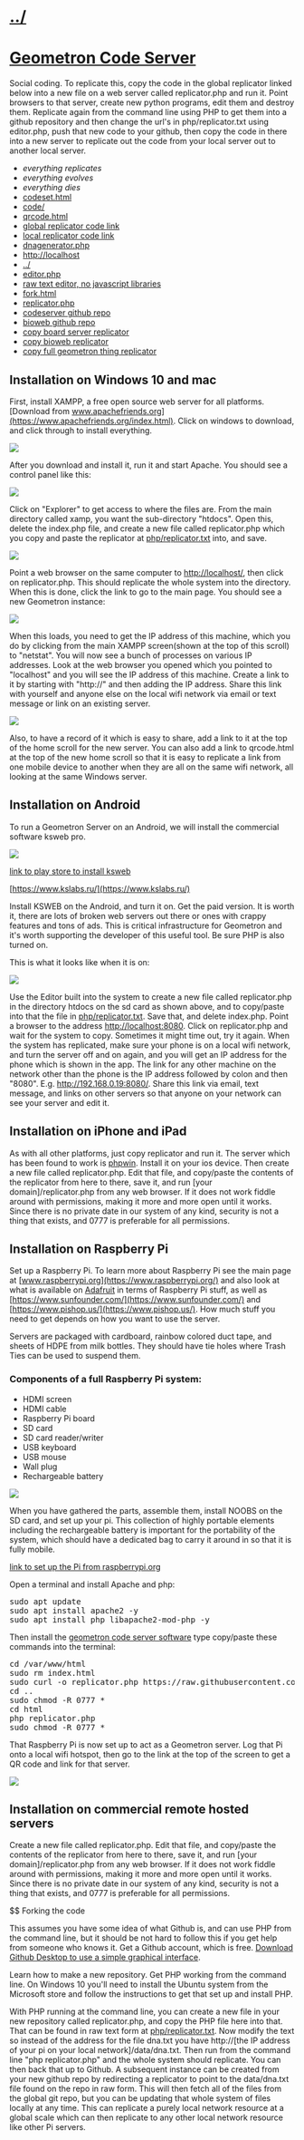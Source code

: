# [../](../)

# [Geometron Code Server](https://github.com/LafeLabs/codeserver)

Social coding.  To replicate this, copy the code in the global replicator linked below into a new file on a web server called replicator.php and run it.  Point browsers to that server, create new python programs, edit them and destroy them.  Replicate again from the command line using PHP to get them into a github repository and then change the url's in php/replicator.txt using editor.php, push that new code to your github, then copy the code in there into a new server to replicate out the code from your local server out to another local server.  

 - *everything replicates*
 - *everything evolves*
 - *everything dies*
 - [codeset.html](codeset.html)
 - [code/](code/)
 - [qrcode.html](qrcode.html)
 - [global replicator code link](https://raw.githubusercontent.com/LafeLabs/codeserver/main/php/replicator.txt)
 - [local replicator code link](php/replicator.txt)
 - [dnagenerator.php](dnagenerator.php)
 - [http://localhost](http://localhost)
 - [../](../)
 - [editor.php](editor.php)
 - [raw text editor, no javascript libraries](rawtext.html)
 - [fork.html](fork.html)
 - [replicator.php](replicator.php)
 - [codeserver github repo](https://github.com/LafeLabs/codeserver)
 - [bioweb github repo](https://github.com/LafeLabs/bioweb)
 - [copy board server replicator](copy.php?from=https://raw.githubusercontent.com/LafeLabs/boardserver/main/php/replicator.txt&to=replicator.php)
 - [copy bioweb replicator](copy.php?from=https://raw.githubusercontent.com/LafeLabs/bioweb/main/php/replicator.txt&to=replicator.php)
 - [copy full geometron thing replicator](copy.php?from=https://raw.githubusercontent.com/LafeLabs/thing/master/php/replicator.txt&to=replicator.php)




## Installation on Windows 10 and mac

First, install XAMPP, a free open source web server for all platforms.  [Download from www.apachefriends.org](https://www.apachefriends.org/index.html).  Click on windows to download, and click through to install everything.

![](https://i.imgur.com/G90zeyE.png)

After you download and install it, run it and start Apache.  You should see a control panel like this:

![](https://i.imgur.com/wgpIqfH.png)

Click on "Explorer" to get access to where the files are.  From the main directory called xamp, you want the sub-directory "htdocs".  Open this, delete the index.php file, and create a new file called replicator.php which you copy and paste the replicator at [php/replicator.txt](php/replicator.txt) into, and save.  

![](https://i.imgur.com/EpHYYOd.png)

Point a web browser on the same computer to [http://localhost/](http://localhost), then click on replicator.php.  This should replicate the whole system into the directory.  When this is done, click the link to go to the main page.  You should see a new Geometron instance:

![](https://i.imgur.com/b8iZDRF.png) 

When this loads, you need to get the IP address of this machine, which you do by clicking from the main XAMPP screen(shown at the top of this scroll) to "netstat".  You will now see a bunch of processes on various IP addresses.  Look at the web browser you opened which you pointed to "localhost" and you will see the IP address of this machine.  Create a link to it by starting with "http://" and then adding the IP address.  Share this link with yourself and anyone else on the local wifi network via email or text message or link on an existing server.

![](https://i.imgur.com/XqBnJIY.png)

Also, to have a record of it which is easy to share, add a link to it at the top of the home scroll for the new server.  You can also add a link to qrcode.html at the top of the new home scroll so that it is easy to replicate a link from one mobile device to another when they are all on the same wifi network, all looking at the same Windows server.


## Installation on Android


To run a Geometron Server on an Android, we will install the commercial software ksweb pro.

![](https://i.imgur.com/Q8Q7gaR.jpg)


[link to play store to install ksweb](https://www.google.com/url?sa=t&rct=j&q=&esrc=s&source=web&cd=&cad=rja&uact=8&ved=2ahUKEwiLrtjPw6fxAhUQu54KHWkyAjIQFjAAegQIBRAD&url=https%3A%2F%2Fplay.google.com%2Fstore%2Fapps%2Fdetails%3Fid%3Dru.kslabs.ksweb%26hl%3Den_US%26gl%3DUS&usg=AOvVaw2ChVP4ojXIuGxVe-JjtEV3)

[https://www.kslabs.ru/](https://www.kslabs.ru/)

Install KSWEB on the Android, and turn it on.  Get the paid version. It is worth it, there are lots of broken web servers out there or ones with crappy features and tons of ads.  This is critical infrastructure for Geometron and it's worth supporting the developer of this useful tool.  Be sure PHP is also turned on.  

This is what it looks like when it is on:

![](https://i.imgur.com/EKjyekx.png)

Use the Editor built into the system to create a new file called replicator.php in the directory htdocs on the sd card as shown above, and to copy/paste into that the file in [php/replicator.txt](php/replicator.txt).  Save that, and delete index.php. Point a browser to the address [http://localhost:8080](http://localhost:8080).  Click on replicator.php and wait for the system to copy.  Sometimes it might time out, try it again.  When the system has replicated, make sure your phone is on a local wifi network, and turn the server off and on again, and you will get an IP address for the phone which is shown in the app.  The link for any other machine on the network other than the phone is the IP address followed by colon and then "8080".  E.g. http://192.168.0.19:8080/.  Share this link via email, text message, and links on other servers so that anyone on your network can see your server and edit it.  


## Installation on iPhone and iPad

As with all other platforms, just copy replicator and run it. The server which has been found to work is [phpwin](https://app.phpwin.org).  Install it on your ios device.  Then create a new file called replicator.php.  Edit that file, and copy/paste the contents of the replicator from here to there, save it, and run [your domain]/replicator.php from any web browser. If it does not work fiddle around with permissions, making it more and more open until it works.  Since there is no private date in our system of any kind, security is not a thing that exists, and 0777 is preferable for all permissions.

## Installation on Raspberry Pi

Set up a Raspberry Pi.  To learn more about Raspberry Pi see the main page at [www.raspberrypi.org](https://www.raspberrypi.org/) and also look at what is available on [Adafruit](https://www.adafruit.com/) in terms of Raspberry Pi stuff, as well as [https://www.sunfounder.com/](https://www.sunfounder.com/) and [https://www.pishop.us/](https://www.pishop.us/).  How much stuff you need to get depends on how you want to use the server.  

Servers are packaged with cardboard, rainbow colored duct tape, and sheets of HDPE from milk bottles.  They should have tie holes where Trash Ties can be used to suspend them.

### Components of a full Raspberry Pi system:

 - HDMI screen
 - HDMI cable
 - Raspberry Pi board
 - SD card
 - SD card reader/writer
 - USB keyboard
 - USB mouse
 - Wall plug
 - Rechargeable battery

![](https://i.imgur.com/4zetaPf.png)

When you have gathered the parts, assemble them, install NOOBS on the SD card, and set up your pi.  This collection of highly portable elements including the rechargeable battery is important for the portability of the system, which should have a dedicated bag to carry it around in so that it is fully mobile.  

[link to set up the Pi from raspberrypi.org](https://www.raspberrypi.org/documentation/installation/noobs.md)

Open a terminal and install Apache and php:

<pre>
sudo apt update
sudo apt install apache2 -y
sudo apt install php libapache2-mod-php -y
</pre>

Then install the [geometron code server software](https://github.com/lafelabs/codeserver) type copy/paste these commands into the terminal:

<pre style = "overflow:scroll">
cd /var/www/html
sudo rm index.html
sudo curl -o replicator.php https://raw.githubusercontent.com/LafeLabs/codeserver/main/php/replicator.txt
cd ..
sudo chmod -R 0777 *
cd html
php replicator.php
sudo chmod -R 0777 *
</pre>

That Raspberry Pi is now set up to act as a Geometron server.  Log that Pi onto a local wifi hotspot, then go to the link at the top of the screen to get a QR code and link for that server.

![](https://i.imgur.com/iH9gFJC.jpg)

## Installation on commercial remote hosted servers

Create a new file called replicator.php.  Edit that file, and copy/paste the contents of the replicator from here to there, save it, and run [your domain]/replicator.php from any web browser. If it does not work fiddle around with permissions, making it more and more open until it works.  Since there is no private date in our system of any kind, security is not a thing that exists, and 0777 is preferable for all permissions.

$$ Forking the code

This assumes you have some idea of what Github is, and can use PHP from the command line, but it should be not hard to follow this if you get help from someone who knows it. Get a Github account, which is free.  [Download Github Desktop to use a simple graphical interface](https://desktop.github.com/).  

Learn how to make a new repository. Get PHP working from the command line.  On Windows 10 you'll need to install the Ubuntu system from the Microsoft store and follow the instructions to get that set up and install PHP.  

With PHP running at the command line, you can create a new file in your new repository called replicator.php, and copy the PHP file here into that.  That can be found in raw text form at [php/replicator.txt](php/replicator.txt).  Now modify the text so instead of the address for the file dna.txt you have http://[the IP address of your pi on your local network]/data/dna.txt.  Then run from the command line "php replicator.php" and the whole system should replicate.  You can then back that up to Github.  A subsequent instance can be created from your new github repo by redirecting a replicator to point to the data/dna.txt file found on the repo in raw form.  This will then fetch all of the files from the global git repo, but you can be updating that whole system of files locally at any time.  This can replicate a purely local network resource at a global scale which can then replicate to any other local network resource like other Pi servers.
